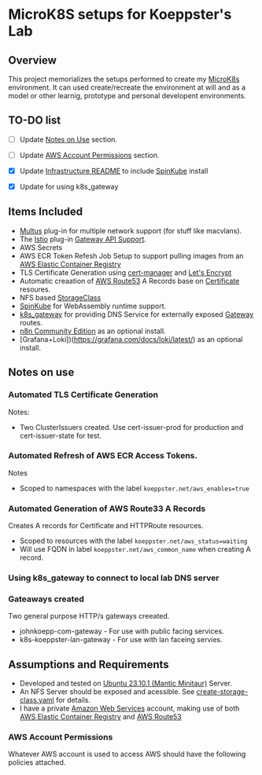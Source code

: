 # MicroK8S setups for Koeppster's Lab

## Overview

This project memorializes the setups performed to create my [MicroK8s](https://microk8s.io/) environment.  It can used create/recreate the environment at will and as a model or other learnig, prototype and personal developent environments.

## TO-DO list

- [ ] Update [Notes on Use](#notes-on-use) section.
- [ ] Update [AWS Account Permissions](#aws-account-permissions) section.
- [x] Update [Infrastructure README](/README.md) to include [SpinKube](https://www.spinkube.dev/) install
- [x] Update for using k8s_gateway


## Items Included

- [Multus](https://github.com/k8snetworkplumbingwg/multus-cni) plug-in for multiple network support (for stuff like macvlans).
- The [Istio](https://istio.io/latest/docs/setup/platform-setup/microk8s/) plug-in [Gateway API Support](https://kubernetes.io/docs/concepts/services-networking/gateway/).
- AWS Secrets
- AWS ECR Token Refesh Job Setup to support pulling images from an [AWS Elastic Container Registry](https://aws.amazon.com/ecr/)
- TLS Certificate Generation using [cert-manager](https://microk8s.io/docs/addon-cert-manager) and [Let's Encrypt](https://letsencrypt.org/)
- Automatic creaation of [AWS Route53](https://aws.amazon.com/route53/) A Records base on [Certificate](https://cert-manager.io/v1.8-docs/reference/api-docs/#cert-manager.io/v1.Certificate) resoures.
- NFS based [StorageClass](https://kubernetes.io/docs/concepts/storage/storage-classes/) 
- [SpinKube](https://www.spinkube.dev/) for WebAssembly runtime support.
- [k8s_gateway](https://github.com/k8s-gateway/k8s_gateway) for providing DNS Service for externally exposed [Gateway](https://gateway-api.sigs.k8s.io/) routes.
- [n8n Community Edition](https://docs.n8n.io/) as an optional install.
- [Grafana+Loki])(https://grafana.com/docs/loki/latest/) as an optional install.

## Notes on use

### Automated TLS Certificate Generation

Notes:
- Two ClusterIssuers created.  Use cert-issuer-prod for production and cert-issuer-state for test.

### Automated Refresh of AWS ECR Access Tokens.

Notes
- Scoped to namespaces with the label `koeppster.net/aws_enables=true`

### Automated Generation of AWS Route33 A Records

Creates A records for Certificate and HTTPRoute resources.
- Scoped to resources with the label `koeppster.net/aws_status=waiting`
- Will use FQDN in label `koeppster.net/aws_common_name` when creating A record.

### Using k8s_gateway to connect to local lab DNS server

### Gateaways created

Two general purpose HTTP/s gateways creeated.
- johnkoepp-com-gateway - For use with public facing services.
- k8s-koeppster-lan-gateway - For use with lan faceing servies.

## Assumptions and Requirements

- Developed and tested on [Ubuntu 23.10.1 (Mantic Minitaur)](https://aws.amazon.com/ecr/) Server.
- An NFS Server should be exposed and acessible.  See [create-storage-class.yaml](./infrastruture/create-storage-class.yaml) for details.
- I have a private [Amazon Web Services](https://aws.amazon.com/) account, making use of both [AWS Elastic Container Registry](https://aws.amazon.com/ecr/) and [AWS Route53](https://aws.amazon.com/route53//)

### AWS Account Permissions

Whatever AWS account is used to access AWS should have the following policies attached.
